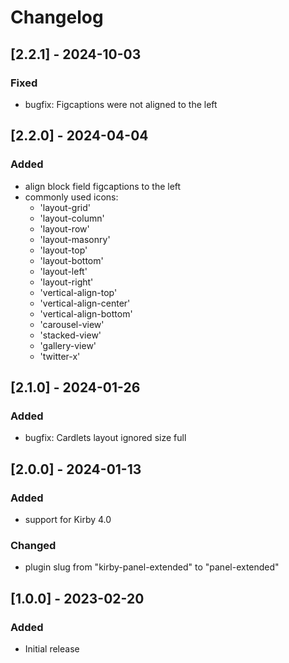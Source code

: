 # Changelog

## [2.2.1] - 2024-10-03
### Fixed
- bugfix: Figcaptions were not aligned to the left


## [2.2.0] - 2024-04-04
### Added
- align block field figcaptions to the left
- commonly used icons:
    - 'layout-grid'
    - 'layout-column'
    - 'layout-row'
    - 'layout-masonry'
    - 'layout-top'
    - 'layout-bottom'
    - 'layout-left'
    - 'layout-right'
    - 'vertical-align-top'
    - 'vertical-align-center'
    - 'vertical-align-bottom'
    - 'carousel-view'
    - 'stacked-view'
    - 'gallery-view'
    - 'twitter-x'


## [2.1.0] - 2024-01-26
### Added
- bugfix: Cardlets layout ignored size full


## [2.0.0] - 2024-01-13
### Added
- support for Kirby 4.0

### Changed
- plugin slug from "kirby-panel-extended" to "panel-extended"


## [1.0.0] - 2023-02-20
### Added
- Initial release
